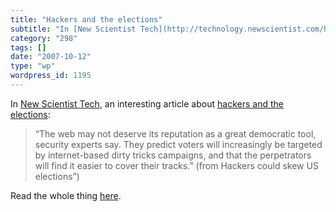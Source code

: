 ```yaml
---
title: "Hackers and the elections"
subtitle: "In [New Scientist Tech](http://technology.newscientist.com/home.ns), an interesting article about [h..."
category: "298"
tags: []
date: "2007-10-12"
type: "wp"
wordpress_id: 1195
---
```

In [New Scientist Tech](http://technology.newscientist.com/home.ns), an interesting article about [hackers and the elections](http://technology.newscientist.com/article/dn12754-hackers-could-skew-us-elections.html):
> “The web may not deserve its reputation as a great democratic tool, security experts say. They predict voters will increasingly be targeted by internet-based dirty tricks campaigns, and that the perpetrators will find it easier to cover their tracks.” (from Hackers could skew US elections”)

Read the whole thing [here](http://technology.newscientist.com/article/dn12754-hackers-could-skew-us-elections.html).